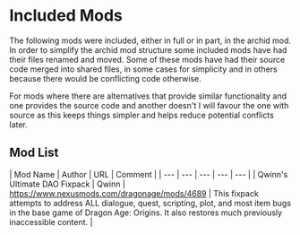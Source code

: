 # Included Mods
The following mods were included, either in full or in part, in the archid mod. In order to simplify the archid mod structure some included mods have had their files renamed and moved. Some of these mods have had their source code merged into shared files, in some cases for simplicity and in others because there would be conflicting code otherwise.

For mods where there are alternatives that provide similar functionality and one provides the source code and another doesn't I will favour the one with source as this keeps things simpler and helps reduce potential conflicts later.

## Mod List

| Mod Name | Author | URL | Comment |
| --- | --- | --- | --- | --- |
| Qwinn's Ultimate DAO Fixpack | Qwinn | https://www.nexusmods.com/dragonage/mods/4689 | This fixpack attempts to address ALL dialogue, quest, scripting, plot, and most item bugs in the base game of Dragon Age: Origins. It also restores much previously inaccessible content. |